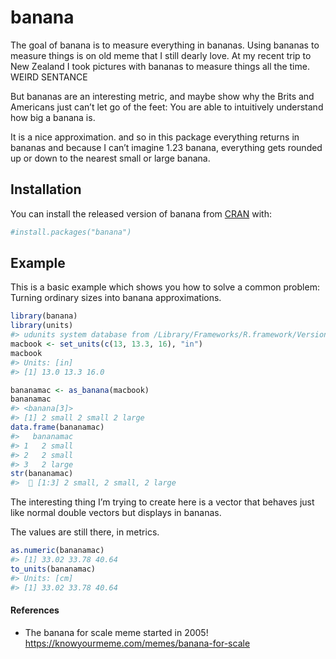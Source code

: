 
<!-- README.md is generated from README.Rmd. Please edit that file -->

# banana

<!-- badges: start -->

<!-- badges: end -->

The goal of banana is to measure everything in bananas. Using bananas to
measure things is on old meme that I still dearly love. At my recent
trip to New Zealand I took pictures with bananas to measure things all
the time. WEIRD SENTANCE

But bananas are an interesting metric, and maybe show why the Brits and
Americans just can’t let go of the feet: You are able to intuitively
understand how big a banana is.

It is a nice approximation. and so in this package everything returns in
bananas and because I can’t imagine 1.23 banana, everything gets rounded
up or down to the nearest small or large banana.

## Installation

You can install the released version of banana from
[CRAN](https://CRAN.R-project.org) with:

``` r
#install.packages("banana")
```

## Example

This is a basic example which shows you how to solve a common problem:
Turning ordinary sizes into banana approximations.

``` r
library(banana)
library(units)
#> udunits system database from /Library/Frameworks/R.framework/Versions/3.6/Resources/library/units/share/udunits
macbook <- set_units(c(13, 13.3, 16), "in")
macbook
#> Units: [in]
#> [1] 13.0 13.3 16.0
```

``` r
bananamac <- as_banana(macbook)
bananamac
#> <banana[3]>
#> [1] 2 small 2 small 2 large
data.frame(bananamac)
#>   bananamac
#> 1   2 small
#> 2   2 small
#> 3   2 large
str(bananamac)
#>  🍌 [1:3] 2 small, 2 small, 2 large
```

The interesting thing I’m trying to create here is a vector that behaves
just like normal double vectors but displays in bananas.

The values are still there, in metrics.

``` r
as.numeric(bananamac)
#> [1] 33.02 33.78 40.64
to_units(bananamac)
#> Units: [cm]
#> [1] 33.02 33.78 40.64
```

#### References

  - The banana for scale meme started in 2005\!
    <https://knowyourmeme.com/memes/banana-for-scale>
